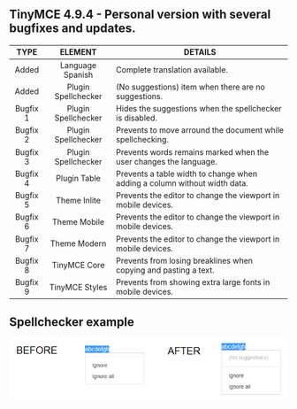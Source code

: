## TinyMCE 4.9.4 - Personal version with several bugfixes and updates.

TYPE | ELEMENT | DETAILS
:---: | :---: | --- |
Added | Language Spanish | Complete translation available.
Added | Plugin Spellchecker | (No suggestions) item when there are no suggestions.
Bugfix 1 | Plugin Spellchecker | Hides the suggestions when the spellchecker is disabled.
Bugfix 2 | Plugin Spellchecker | Prevents to move arround the document while spellchecking.
Bugfix 3 | Plugin Spellchecker | Prevents words remains marked when the user changes the language.
Bugfix 4 | Plugin Table | Prevents a table width to change when adding a column without width data.
Bugfix 5 | Theme Inlite | Prevents the editor to change the viewport in mobile devices.
Bugfix 6 | Theme Mobile | Prevents the editor to change the viewport in mobile devices.
Bugfix 7 | Theme Modern | Prevents the editor to change the viewport in mobile devices.
Bugfix 8 | TinyMCE Core | Prevents from losing breaklines when copying and pasting a text.
Bugfix 9 | TinyMCE Styles | Prevents from showing extra large fonts in mobile devices.

## Spellchecker example

![alt spellchecker](https://raw.githubusercontent.com/lrusso/tinymce/master/spellchecker.png)
